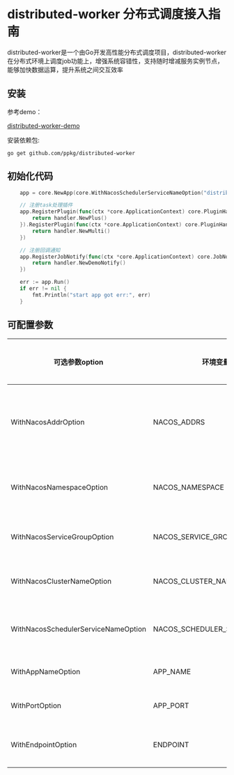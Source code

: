 # distributed-worker 分布式调度接入指南

distributed-worker是一个由Go开发高性能分布式调度项目，distributed-worker在分布式环境上调度job功能上，增强系统容错性，支持随时增减服务实例节点，能够加快数据运算，提升系统之间交互效率



## 安装

参考demo：

[distributed-worker-demo](https://github.com/ppkg/distributed-worker-demo)

安装依赖包:

```
go get github.com/ppkg/distributed-worker
```



## 初始化代码

```go
	app = core.NewApp(core.WithNacosSchedulerServiceNameOption("distributed-scheduler"), core.WithNacosAddrOption("mse-e52dbdd6-p.nacos-ans.mse.aliyuncs.com:8848"), core.WithNacosNamespaceOption("27fdefc2-ae39-41fd-bac4-9256acbf97bc"), core.WithNacosServiceGroupOption("my-service"))

	// 注册task处理插件
	app.RegisterPlugin(func(ctx *core.ApplicationContext) core.PluginHandler {
		return handler.NewPlus()
	}).RegisterPlugin(func(ctx *core.ApplicationContext) core.PluginHandler {
		return handler.NewMulti()
	})

	// 注册回调通知
	app.RegisterJobNotify(func(ctx *core.ApplicationContext) core.JobNotifyHandler {
		return handler.NewDemoNotify()
	})

	err := app.Run()
	if err != nil {
		fmt.Println("start app got err:", err)
	}
```



## 可配置参数

| 可选参数option                      | 环境变量                     | 是否必填 | 参数说明                                                     |
| ----------------------------------- | ---------------------------- | -------- | ------------------------------------------------------------ |
| WithNacosAddrOption                 | NACOS_ADDRS                  | 是       | nacos服务地址(包含端口号)，环境变量支持多个nacos服务，需要以“,”分隔 |
| WithNacosNamespaceOption            | NACOS_NAMESPACE              | 否       | nacos命名空间，为空则为nacos默认命名空间                     |
| WithNacosServiceGroupOption         | NACOS_SERVICE_GROUP          | 否       | nacos分组，为空则为nacos默认分组                             |
| WithNacosClusterNameOption          | NACOS_CLUSTER_NAME           | 否       | 指定nacos集群，为空则为nacos默认集群                         |
| WithNacosSchedulerServiceNameOption | NACOS_SCHEDULER_SERVICE_NAME | 否       | 指定调度器服务名，默认值：distributed-scheduler              |
| WithAppNameOption                   | APP_NAME                     | 否       | 指定应用名称，默认为空                                       |
| WithPortOption                      | APP_PORT                     | 否       | 指定服务端口号，默认值：8080                                 |
| WithEndpointOption                  | ENDPOINT                     | 否       | 指定对外服务端点地址，默认当前ip地址                         |

